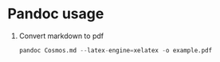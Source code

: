 # Pandoc usage



1. Convert markdown to pdf

   ```python
   pandoc Cosmos.md --latex-engine=xelatex -o example.pdf
   ```

   ​

   ​

